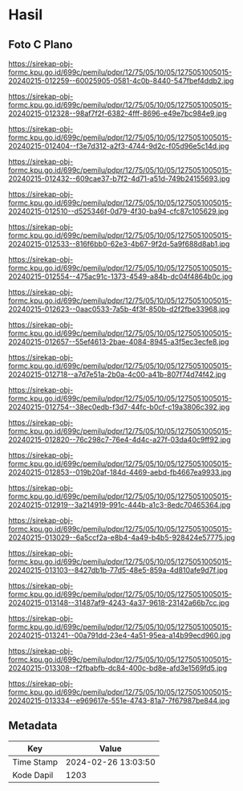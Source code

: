 # Hasil

## Foto C Plano

https://sirekap-obj-formc.kpu.go.id/699c/pemilu/pdpr/12/75/05/10/05/1275051005015-20240215-012259--60025905-0581-4c0b-8440-547fbef4ddb2.jpg

https://sirekap-obj-formc.kpu.go.id/699c/pemilu/pdpr/12/75/05/10/05/1275051005015-20240215-012328--98af7f2f-6382-4fff-8696-e49e7bc984e9.jpg

https://sirekap-obj-formc.kpu.go.id/699c/pemilu/pdpr/12/75/05/10/05/1275051005015-20240215-012404--f3e7d312-a2f3-4744-9d2c-f05d96e5c14d.jpg

https://sirekap-obj-formc.kpu.go.id/699c/pemilu/pdpr/12/75/05/10/05/1275051005015-20240215-012432--609cae37-b7f2-4d71-a51d-749b24155693.jpg

https://sirekap-obj-formc.kpu.go.id/699c/pemilu/pdpr/12/75/05/10/05/1275051005015-20240215-012510--d525346f-0d79-4f30-ba94-cfc87c105629.jpg

https://sirekap-obj-formc.kpu.go.id/699c/pemilu/pdpr/12/75/05/10/05/1275051005015-20240215-012533--816f6bb0-62e3-4b67-9f2d-5a9f688d8ab1.jpg

https://sirekap-obj-formc.kpu.go.id/699c/pemilu/pdpr/12/75/05/10/05/1275051005015-20240215-012554--475ac91c-1373-4549-a84b-dc04f4864b0c.jpg

https://sirekap-obj-formc.kpu.go.id/699c/pemilu/pdpr/12/75/05/10/05/1275051005015-20240215-012623--0aac0533-7a5b-4f3f-850b-d2f2fbe33968.jpg

https://sirekap-obj-formc.kpu.go.id/699c/pemilu/pdpr/12/75/05/10/05/1275051005015-20240215-012657--55ef4613-2bae-4084-8945-a3f5ec3ecfe8.jpg

https://sirekap-obj-formc.kpu.go.id/699c/pemilu/pdpr/12/75/05/10/05/1275051005015-20240215-012718--a7d7e51a-2b0a-4c00-a41b-807f74d74f42.jpg

https://sirekap-obj-formc.kpu.go.id/699c/pemilu/pdpr/12/75/05/10/05/1275051005015-20240215-012754--38ec0edb-f3d7-44fc-b0cf-c19a3806c392.jpg

https://sirekap-obj-formc.kpu.go.id/699c/pemilu/pdpr/12/75/05/10/05/1275051005015-20240215-012820--76c298c7-76e4-4d4c-a27f-03da40c9ff92.jpg

https://sirekap-obj-formc.kpu.go.id/699c/pemilu/pdpr/12/75/05/10/05/1275051005015-20240215-012853--019b20af-184d-4469-aebd-fb4667ea9933.jpg

https://sirekap-obj-formc.kpu.go.id/699c/pemilu/pdpr/12/75/05/10/05/1275051005015-20240215-012919--3a214919-991c-444b-a1c3-8edc70465364.jpg

https://sirekap-obj-formc.kpu.go.id/699c/pemilu/pdpr/12/75/05/10/05/1275051005015-20240215-013029--6a5ccf2a-e8b4-4a49-b4b5-928424e57775.jpg

https://sirekap-obj-formc.kpu.go.id/699c/pemilu/pdpr/12/75/05/10/05/1275051005015-20240215-013103--8427db1b-77d5-48e5-859a-4d810afe9d7f.jpg

https://sirekap-obj-formc.kpu.go.id/699c/pemilu/pdpr/12/75/05/10/05/1275051005015-20240215-013148--31487af9-4243-4a37-9618-23142a66b7cc.jpg

https://sirekap-obj-formc.kpu.go.id/699c/pemilu/pdpr/12/75/05/10/05/1275051005015-20240215-013241--00a791dd-23e4-4a51-95ea-a14b99ecd960.jpg

https://sirekap-obj-formc.kpu.go.id/699c/pemilu/pdpr/12/75/05/10/05/1275051005015-20240215-013308--f2fbabfb-dc84-400c-bd8e-afd3e1569fd5.jpg

https://sirekap-obj-formc.kpu.go.id/699c/pemilu/pdpr/12/75/05/10/05/1275051005015-20240215-013334--e969617e-551e-4743-81a7-7f67987be844.jpg


## Metadata

| Key        | Value               |
| ---------- | ------------------- |
| Time Stamp | 2024-02-26 13:03:50 |
| Kode Dapil | 1203                |



